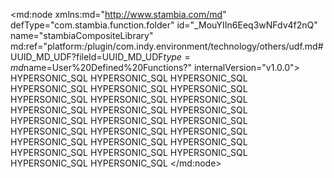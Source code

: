<?xml version="1.0" encoding="UTF-8"?>
<md:node xmlns:md="http://www.stambia.com/md" defType="com.stambia.function.folder" id="_MouYIIn6Eeq3wNFdv4f2nQ" name="stambiaCompositeLibrary" md:ref="platform:/plugin/com.indy.environment/technology/others/udf.md#UUID_MD_UDF?fileId=UUID_MD_UDF$type=md$name=User%20Defined%20Functions?" internalVersion="v1.0.0">
  <attribute defType="com.stambia.function.folder.prefix" id="_MouYIYn6Eeq3wNFdv4f2nQ" value="stbComp"/>
  <node defType="com.stambia.function.function" id="_MouYsYn6Eeq3wNFdv4f2nQ" name="date_FirstDayOfTheCurrentMonth">
    <attribute defType="com.stambia.function.function.description" id="_MouYson6Eeq3wNFdv4f2nQ" value="Date of the first date of the current month"/>
    <node defType="com.stambia.function.implementation" id="_MouYs4n6Eeq3wNFdv4f2nQ" name="TO_DATE_01_MONTH_YEAR">
      <attribute defType="com.stambia.function.implementation.productCode" id="_MouYtIn6Eeq3wNFdv4f2nQ">
        <values>HYPERSONIC_SQL</values>
      </attribute>
      <attribute defType="com.stambia.function.implementation.expression" id="_MouYtYn6Eeq3wNFdv4f2nQ" value="TO_DATE('01/'+LPAD(MONTH(current_timestamp),2,'0')+'/'+YEAR(current_timestamp) ,'DD/MM/YYYY')"/>
    </node>
  </node>
  <node defType="com.stambia.function.function" id="_eDb0IIn9Eeq3wNFdv4f2nQ" name="string_FirstnameLastname">
    <node defType="com.stambia.function.implementation" id="_nl3zsYn9Eeq3wNFdv4f2nQ" name="Upper_plus_Lower_plus_space_plus_upper">
      <attribute defType="com.stambia.function.implementation.productCode" id="_qdQ3kIn9Eeq3wNFdv4f2nQ">
        <values>HYPERSONIC_SQL</values>
      </attribute>
      <attribute defType="com.stambia.function.implementation.expression" id="_xG7TMIn9Eeq3wNFdv4f2nQ" value="UPPER(SUBSTR(TRIM($stringFirstname),1,1))+LOWER(SUBSTR(TRIM($stringFirstname),2,LENGTH(TRIM($stringFirstname))-1))+' '+UPPER(TRIM($stringLastname))"/>
    </node>
    <node defType="com.stambia.function.parameter" id="_73QCMIn9Eeq3wNFdv4f2nQ" name="stringFirstname"/>
    <node defType="com.stambia.function.parameter" id="_9mWBQIn9Eeq3wNFdv4f2nQ" name="stringLastname"/>
  </node>
  <node defType="com.stambia.function.function" id="_H8_2lYn_Eeq3wNFdv4f2nQ" name="timestamp_FirstDayOfTheCurrentMonth">
    <attribute defType="com.stambia.function.function.description" id="_H8_2lon_Eeq3wNFdv4f2nQ" value="Timestamp of the first date of the current month"/>
    <node defType="com.stambia.function.implementation" id="_H8_2l4n_Eeq3wNFdv4f2nQ" name="TO_TIMESTAMP_01_MONTH_YEAR">
      <attribute defType="com.stambia.function.implementation.productCode" id="_H8_2mIn_Eeq3wNFdv4f2nQ">
        <values>HYPERSONIC_SQL</values>
      </attribute>
      <attribute defType="com.stambia.function.implementation.expression" id="_H8_2mYn_Eeq3wNFdv4f2nQ" value="TO_TIMESTAMP('01/'+LPAD(MONTH(current_timestamp),2,'0')+'/'+YEAR(current_timestamp) ,'DD/MM/YYYY')"/>
    </node>
  </node>
  <node defType="com.stambia.function.function" id="_A44o4IomEeq3wNFdv4f2nQ" name="date_FirstDayOfTheParamMonth">
    <attribute defType="com.stambia.function.function.description" id="_A44o4YomEeq3wNFdv4f2nQ" value="Date of the first date of the month of the parameter date"/>
    <node defType="com.stambia.function.implementation" id="_A44o4oomEeq3wNFdv4f2nQ" name="TO_DATE_01_MONTH_YEAR">
      <attribute defType="com.stambia.function.implementation.productCode" id="_A44o44omEeq3wNFdv4f2nQ">
        <values>HYPERSONIC_SQL</values>
      </attribute>
      <attribute defType="com.stambia.function.implementation.expression" id="_A44o5IomEeq3wNFdv4f2nQ" value="TO_DATE('01/'+LPAD(MONTH($dateToUse),2,'0')+'/'+YEAR($dateToUse) ,'DD/MM/YYYY')"/>
    </node>
    <node defType="com.stambia.function.parameter" id="_B63qUIomEeq3wNFdv4f2nQ" name="dateToUse"/>
  </node>
  <node defType="com.stambia.function.function" id="_A44o5YomEeq3wNFdv4f2nQ" name="timestamp_FirstDayOfTheParamMonth">
    <attribute defType="com.stambia.function.function.description" id="_A44o5oomEeq3wNFdv4f2nQ" value="Timestamp of the first date of the parameter Timestamp month"/>
    <node defType="com.stambia.function.implementation" id="_A44o54omEeq3wNFdv4f2nQ" name="TO_TIMESTAMP_01_MONTH_YEAR">
      <attribute defType="com.stambia.function.implementation.productCode" id="_A44o6IomEeq3wNFdv4f2nQ">
        <values>HYPERSONIC_SQL</values>
      </attribute>
      <attribute defType="com.stambia.function.implementation.expression" id="_A44o6YomEeq3wNFdv4f2nQ" value="TO_TIMESTAMP('01/'+LPAD(MONTH($timestamp_ToUse),2,'0')+'/'+YEAR($timestamp_ToUse) ,'DD/MM/YYYY')"/>
    </node>
    <node defType="com.stambia.function.parameter" id="_mcX4YIomEeq3wNFdv4f2nQ" name="timestamp_ToUse"/>
  </node>
  <node defType="com.stambia.function.function" id="_Y_iqYIonEeq3wNFdv4f2nQ" name="date_FirstDayOfTheNextMonth">
    <attribute defType="com.stambia.function.function.description" id="_Y_iqYYonEeq3wNFdv4f2nQ" value="Date of the first date of the next month"/>
    <node defType="com.stambia.function.implementation" id="_Y_iqYoonEeq3wNFdv4f2nQ" name="TO_DATE_01_MONTH_YEAR">
      <attribute defType="com.stambia.function.implementation.productCode" id="_Y_iqY4onEeq3wNFdv4f2nQ">
        <values>HYPERSONIC_SQL</values>
      </attribute>
      <attribute defType="com.stambia.function.implementation.expression" id="_Y_iqZIonEeq3wNFdv4f2nQ" value="TO_DATE('01/'+LPAD(MONTH(current_timestamp),2,'0')+'/'+YEAR(current_timestamp) ,'DD/MM/YYYY') + 1 Month"/>
    </node>
  </node>
  <node defType="com.stambia.function.function" id="_Y_iqZYonEeq3wNFdv4f2nQ" name="date_FirstDayOfTheNextParamMonth">
    <attribute defType="com.stambia.function.function.description" id="_Y_iqZoonEeq3wNFdv4f2nQ" value="Date of the first date of the next month of the parameter date"/>
    <node defType="com.stambia.function.implementation" id="_Y_iqZ4onEeq3wNFdv4f2nQ" name="TO_DATE_01_MONTH_YEAR">
      <attribute defType="com.stambia.function.implementation.productCode" id="_Y_iqaIonEeq3wNFdv4f2nQ">
        <values>HYPERSONIC_SQL</values>
      </attribute>
      <attribute defType="com.stambia.function.implementation.expression" id="_Y_iqaYonEeq3wNFdv4f2nQ" value="TO_DATE('01/'+LPAD(MONTH($dateToUse),2,'0')+'/'+YEAR($dateToUse) ,'DD/MM/YYYY') + 1 Month"/>
    </node>
    <node defType="com.stambia.function.parameter" id="_Y_iqaoonEeq3wNFdv4f2nQ" name="dateToUse"/>
  </node>
  <node defType="com.stambia.function.function" id="_B5emYIoqEeq3wNFdv4f2nQ" name="timestamp_FirstDayOfTheNextMonth">
    <attribute defType="com.stambia.function.function.description" id="_B5emYYoqEeq3wNFdv4f2nQ" value="Timestamp of the first timestamp of the next month"/>
    <node defType="com.stambia.function.implementation" id="_B5emYooqEeq3wNFdv4f2nQ" name="TO_TIMESTAMP_01_MONTH_YEAR">
      <attribute defType="com.stambia.function.implementation.productCode" id="_B5emY4oqEeq3wNFdv4f2nQ">
        <values>HYPERSONIC_SQL</values>
      </attribute>
      <attribute defType="com.stambia.function.implementation.expression" id="_B5emZIoqEeq3wNFdv4f2nQ" value="TO_TIMESTAMP('01/'+LPAD(MONTH(current_timestamp),2,'0')+'/'+YEAR(current_timestamp) ,'DD/MM/YYYY') + 1 Month"/>
    </node>
  </node>
  <node defType="com.stambia.function.function" id="_B5emZYoqEeq3wNFdv4f2nQ" name="timestamp_FirstDayOfTheNextParamMonth">
    <attribute defType="com.stambia.function.function.description" id="_B5emZooqEeq3wNFdv4f2nQ" value="Timestamp of the first timestamp of the next month of the parameter timestamp"/>
    <node defType="com.stambia.function.implementation" id="_B5emZ4oqEeq3wNFdv4f2nQ" name="TO_TIMESTAMP_01_MONTH_YEAR">
      <attribute defType="com.stambia.function.implementation.productCode" id="_B5emaIoqEeq3wNFdv4f2nQ">
        <values>HYPERSONIC_SQL</values>
      </attribute>
      <attribute defType="com.stambia.function.implementation.expression" id="_B5emaYoqEeq3wNFdv4f2nQ" value="TO_TIMESTAMP('01/'+LPAD(MONTH($timestampToUse),2,'0')+'/'+YEAR($timestampToUse) ,'DD/MM/YYYY') + 1 Month"/>
    </node>
    <node defType="com.stambia.function.parameter" id="_B5emaooqEeq3wNFdv4f2nQ" name="timestampToUse"/>
  </node>
  <node defType="com.stambia.function.function" id="_oSGRpoorEeq3wNFdv4f2nQ" name="date_lastDayOfTheCurrentMonth">
    <attribute defType="com.stambia.function.function.description" id="_oSGRp4orEeq3wNFdv4f2nQ" value="Date of the last date of the current month"/>
    <node defType="com.stambia.function.implementation" id="_oSGRqIorEeq3wNFdv4f2nQ" name="TO_DATE_LAST_MONTH_YEAR">
      <attribute defType="com.stambia.function.implementation.productCode" id="_oSGRqYorEeq3wNFdv4f2nQ">
        <values>HYPERSONIC_SQL</values>
      </attribute>
      <attribute defType="com.stambia.function.implementation.expression" id="_oSGRqoorEeq3wNFdv4f2nQ" value="TO_DATE('01/'+LPAD(MONTH(current_timestamp),2,'0')+'/'+YEAR(current_timestamp) ,'DD/MM/YYYY') + 1 Month - 1 day"/>
    </node>
  </node>
  <node defType="com.stambia.function.function" id="_oSGRq4orEeq3wNFdv4f2nQ" name="date_LastDayOfTheParamMonth">
    <attribute defType="com.stambia.function.function.description" id="_oSG4sIorEeq3wNFdv4f2nQ" value="Date of the last date of the month of the parameter date"/>
    <node defType="com.stambia.function.implementation" id="_oSG4sYorEeq3wNFdv4f2nQ" name="TO_DATE_LAST_MONTH_YEAR">
      <attribute defType="com.stambia.function.implementation.productCode" id="_oSG4soorEeq3wNFdv4f2nQ">
        <values>HYPERSONIC_SQL</values>
      </attribute>
      <attribute defType="com.stambia.function.implementation.expression" id="_oSG4s4orEeq3wNFdv4f2nQ" value="TO_DATE('01/'+LPAD(MONTH($dateToUse),2,'0')+'/'+YEAR($dateToUse) ,'DD/MM/YYYY') + 1 Month - 1 day"/>
    </node>
    <node defType="com.stambia.function.parameter" id="_oSG4tIorEeq3wNFdv4f2nQ" name="dateToUse"/>
  </node>
  <node defType="com.stambia.function.function" id="_E99ZJoosEeq3wNFdv4f2nQ" name="timestamp_lastDayOfTheCurrentMonth">
    <attribute defType="com.stambia.function.function.description" id="_E99ZJ4osEeq3wNFdv4f2nQ" value="Timestamp of the last timestamp of the current month"/>
    <node defType="com.stambia.function.implementation" id="_E99ZKIosEeq3wNFdv4f2nQ" name="TO_TIMESTAMP_LAST_MONTH_YEAR">
      <attribute defType="com.stambia.function.implementation.productCode" id="_E99ZKYosEeq3wNFdv4f2nQ">
        <values>HYPERSONIC_SQL</values>
      </attribute>
      <attribute defType="com.stambia.function.implementation.expression" id="_E99ZKoosEeq3wNFdv4f2nQ" value="TO_TIMESTAMP('01/'+LPAD(MONTH(current_timestamp),2,'0')+'/'+YEAR(current_timestamp) ,'DD/MM/YYYY') + 1 Month - 1 day"/>
    </node>
  </node>
  <node defType="com.stambia.function.function" id="_E99ZK4osEeq3wNFdv4f2nQ" name="timestamp_LastDayOfTheParamMonth">
    <attribute defType="com.stambia.function.function.description" id="_E99ZLIosEeq3wNFdv4f2nQ" value="Timestamp of the last timestamp of the month of the parameter date"/>
    <node defType="com.stambia.function.implementation" id="_E99ZLYosEeq3wNFdv4f2nQ" name="TO_TIMESTAMP_LAST_MONTH_YEAR">
      <attribute defType="com.stambia.function.implementation.productCode" id="_E99ZLoosEeq3wNFdv4f2nQ">
        <values>HYPERSONIC_SQL</values>
      </attribute>
      <attribute defType="com.stambia.function.implementation.expression" id="_E99ZL4osEeq3wNFdv4f2nQ" value="TO_TIMESTAMP('01/'+LPAD(MONTH($timestampToUse),2,'0')+'/'+YEAR($timestampToUse) ,'DD/MM/YYYY') + 1 Month - 1 day"/>
    </node>
    <node defType="com.stambia.function.parameter" id="_E99ZMIosEeq3wNFdv4f2nQ" name="timestampToUse"/>
  </node>
  <node defType="com.stambia.function.function" id="_Y26rIIotEeq3wNFdv4f2nQ" name="date_FirstDayOfThePreviousMonth">
    <attribute defType="com.stambia.function.function.description" id="_Y26rIYotEeq3wNFdv4f2nQ" value="Date of the first date of the previous month"/>
    <node defType="com.stambia.function.implementation" id="_Y26rIootEeq3wNFdv4f2nQ" name="TO_DATE_01_MONTH_YEAR">
      <attribute defType="com.stambia.function.implementation.productCode" id="_Y26rI4otEeq3wNFdv4f2nQ">
        <values>HYPERSONIC_SQL</values>
      </attribute>
      <attribute defType="com.stambia.function.implementation.expression" id="_Y26rJIotEeq3wNFdv4f2nQ" value="TO_DATE('01/'+LPAD(MONTH(current_timestamp),2,'0')+'/'+YEAR(current_timestamp) ,'DD/MM/YYYY') - 1 Month"/>
    </node>
  </node>
  <node defType="com.stambia.function.function" id="_Y26rJYotEeq3wNFdv4f2nQ" name="date_FirstDayOfThePreviousParamMonth">
    <attribute defType="com.stambia.function.function.description" id="_Y26rJootEeq3wNFdv4f2nQ" value="Date of the first date of the previous month of the parameter date"/>
    <node defType="com.stambia.function.implementation" id="_Y26rJ4otEeq3wNFdv4f2nQ" name="TO_DATE_01_MONTH_YEAR">
      <attribute defType="com.stambia.function.implementation.productCode" id="_Y26rKIotEeq3wNFdv4f2nQ">
        <values>HYPERSONIC_SQL</values>
      </attribute>
      <attribute defType="com.stambia.function.implementation.expression" id="_Y26rKYotEeq3wNFdv4f2nQ" value="TO_DATE('01/'+LPAD(MONTH($dateToUse),2,'0')+'/'+YEAR($dateToUse) ,'DD/MM/YYYY') - 1 Month"/>
    </node>
    <node defType="com.stambia.function.parameter" id="_Y26rKootEeq3wNFdv4f2nQ" name="dateToUse"/>
  </node>
  <node defType="com.stambia.function.function" id="_08nKhootEeq3wNFdv4f2nQ" name="timestamp_FirstDayOfThePreviousMonth">
    <attribute defType="com.stambia.function.function.description" id="_08nKh4otEeq3wNFdv4f2nQ" value="Timestamp of the first timestamp of the previous month"/>
    <node defType="com.stambia.function.implementation" id="_08nKiIotEeq3wNFdv4f2nQ" name="TO_TIMESTAMP_01_MONTH_YEAR">
      <attribute defType="com.stambia.function.implementation.productCode" id="_08nKiYotEeq3wNFdv4f2nQ">
        <values>HYPERSONIC_SQL</values>
      </attribute>
      <attribute defType="com.stambia.function.implementation.expression" id="_08nKiootEeq3wNFdv4f2nQ" value="TO_TIMESTAMP('01/'+LPAD(MONTH(current_timestamp),2,'0')+'/'+YEAR(current_timestamp) ,'DD/MM/YYYY') - 1 Month"/>
    </node>
  </node>
  <node defType="com.stambia.function.function" id="_08nKi4otEeq3wNFdv4f2nQ" name="timestamp_FirstDayOfThePreviousParamMonth">
    <attribute defType="com.stambia.function.function.description" id="_08nKjIotEeq3wNFdv4f2nQ" value="Timestamp of the first timestamp of the previous month of the parameter timestamp"/>
    <node defType="com.stambia.function.implementation" id="_08nKjYotEeq3wNFdv4f2nQ" name="TO_TIMESTAMP_01_MONTH_YEAR">
      <attribute defType="com.stambia.function.implementation.productCode" id="_08nKjootEeq3wNFdv4f2nQ">
        <values>HYPERSONIC_SQL</values>
      </attribute>
      <attribute defType="com.stambia.function.implementation.expression" id="_08nKj4otEeq3wNFdv4f2nQ" value="TO_TIMESTAMP('01/'+LPAD(MONTH($timestampToUse),2,'0')+'/'+YEAR($timestampToUse) ,'DD/MM/YYYY') - 1 Month"/>
    </node>
    <node defType="com.stambia.function.parameter" id="_08nKkIotEeq3wNFdv4f2nQ" name="timestampToUse"/>
  </node>
  <node defType="com.stambia.function.function" id="_eYnjtYouEeq3wNFdv4f2nQ" name="date_LastDayOfTheParamPreviousMonth">
    <attribute defType="com.stambia.function.function.description" id="_eYnjtoouEeq3wNFdv4f2nQ" value="Date of the last date of the previous month of the parameter date"/>
    <node defType="com.stambia.function.implementation" id="_eYnjt4ouEeq3wNFdv4f2nQ" name="TO_DATE_LAST_MONTH_YEAR">
      <attribute defType="com.stambia.function.implementation.productCode" id="_eYnjuIouEeq3wNFdv4f2nQ">
        <values>HYPERSONIC_SQL</values>
      </attribute>
      <attribute defType="com.stambia.function.implementation.expression" id="_eYnjuYouEeq3wNFdv4f2nQ" value="TO_DATE('01/'+LPAD(MONTH($dateToUse),2,'0')+'/'+YEAR($dateToUse) ,'DD/MM/YYYY') - 1 day"/>
    </node>
    <node defType="com.stambia.function.parameter" id="_eYnjuoouEeq3wNFdv4f2nQ" name="dateToUse"/>
  </node>
  <node defType="com.stambia.function.function" id="_eYnju4ouEeq3wNFdv4f2nQ" name="date_lastDayOfThePreviousMonth">
    <attribute defType="com.stambia.function.function.description" id="_eYnjvIouEeq3wNFdv4f2nQ" value="Date of the last date of the previous month"/>
    <node defType="com.stambia.function.implementation" id="_eYnjvYouEeq3wNFdv4f2nQ" name="TO_DATE_LAST_MONTH_YEAR">
      <attribute defType="com.stambia.function.implementation.productCode" id="_eYnjvoouEeq3wNFdv4f2nQ">
        <values>HYPERSONIC_SQL</values>
      </attribute>
      <attribute defType="com.stambia.function.implementation.expression" id="_eYnjv4ouEeq3wNFdv4f2nQ" value="TO_DATE('01/'+LPAD(MONTH(current_timestamp),2,'0')+'/'+YEAR(current_timestamp) ,'DD/MM/YYYY') - 1 day"/>
    </node>
  </node>
  <node defType="com.stambia.function.function" id="_yFZ3YIouEeq3wNFdv4f2nQ" name="timestamp_LastDayOfThePreviousParamMonth">
    <attribute defType="com.stambia.function.function.description" id="_yFZ3YYouEeq3wNFdv4f2nQ" value="Timestamp of the last timestamp of the previous month of the parameter date"/>
    <node defType="com.stambia.function.implementation" id="_yFZ3YoouEeq3wNFdv4f2nQ" name="TO_TIMESTAMP_LAST_MONTH_YEAR">
      <attribute defType="com.stambia.function.implementation.productCode" id="_yFZ3Y4ouEeq3wNFdv4f2nQ">
        <values>HYPERSONIC_SQL</values>
      </attribute>
      <attribute defType="com.stambia.function.implementation.expression" id="_yFZ3ZIouEeq3wNFdv4f2nQ" value="TO_TIMESTAMP('01/'+LPAD(MONTH($timestampToUse),2,'0')+'/'+YEAR($timestampToUse) ,'DD/MM/YYYY') - 1 day"/>
    </node>
    <node defType="com.stambia.function.parameter" id="_yFZ3ZYouEeq3wNFdv4f2nQ" name="timestampToUse"/>
  </node>
  <node defType="com.stambia.function.function" id="_yFZ3ZoouEeq3wNFdv4f2nQ" name="timestamp_lastDayOfThePreviousMonth">
    <attribute defType="com.stambia.function.function.description" id="_yFZ3Z4ouEeq3wNFdv4f2nQ" value="Timestamp of the last timestamp of the previous month"/>
    <node defType="com.stambia.function.implementation" id="_yFZ3aIouEeq3wNFdv4f2nQ" name="TO_TIMESTAMP_LAST_MONTH_YEAR">
      <attribute defType="com.stambia.function.implementation.productCode" id="_yFZ3aYouEeq3wNFdv4f2nQ">
        <values>HYPERSONIC_SQL</values>
      </attribute>
      <attribute defType="com.stambia.function.implementation.expression" id="_yFZ3aoouEeq3wNFdv4f2nQ" value="TO_TIMESTAMP('01/'+LPAD(MONTH(current_timestamp),2,'0')+'/'+YEAR(current_timestamp) ,'DD/MM/YYYY') - 1 day"/>
    </node>
  </node>
  <node defType="com.stambia.function.function" id="_KSOAsIovEeq3wNFdv4f2nQ" name="date_LastDayOfTheNextParamMonth">
    <attribute defType="com.stambia.function.function.description" id="_KSOAsYovEeq3wNFdv4f2nQ" value="Date of the last date of the next month of the parameter date"/>
    <node defType="com.stambia.function.implementation" id="_KSOAsoovEeq3wNFdv4f2nQ" name="TO_DATE_LAST_MONTH_YEAR">
      <attribute defType="com.stambia.function.implementation.productCode" id="_KSOAs4ovEeq3wNFdv4f2nQ">
        <values>HYPERSONIC_SQL</values>
      </attribute>
      <attribute defType="com.stambia.function.implementation.expression" id="_KSOAtIovEeq3wNFdv4f2nQ" value="TO_DATE('01/'+LPAD(MONTH($dateToUse),2,'0')+'/'+YEAR($dateToUse) ,'DD/MM/YYYY') + 2 Month - 1 day"/>
    </node>
    <node defType="com.stambia.function.parameter" id="_KSOAtYovEeq3wNFdv4f2nQ" name="dateToUse"/>
  </node>
  <node defType="com.stambia.function.function" id="_KSOAtoovEeq3wNFdv4f2nQ" name="date_lastDayOfTheNextMonth">
    <attribute defType="com.stambia.function.function.description" id="_KSOAt4ovEeq3wNFdv4f2nQ" value="Date of the last date of the next month"/>
    <node defType="com.stambia.function.implementation" id="_KSOAuIovEeq3wNFdv4f2nQ" name="TO_DATE_LAST_MONTH_YEAR">
      <attribute defType="com.stambia.function.implementation.productCode" id="_KSOAuYovEeq3wNFdv4f2nQ">
        <values>HYPERSONIC_SQL</values>
      </attribute>
      <attribute defType="com.stambia.function.implementation.expression" id="_KSOAuoovEeq3wNFdv4f2nQ" value="TO_DATE('01/'+LPAD(MONTH(current_timestamp),2,'0')+'/'+YEAR(current_timestamp) ,'DD/MM/YYYY') + 2 Month - 1 day"/>
    </node>
  </node>
  <node defType="com.stambia.function.function" id="_aiJL8IovEeq3wNFdv4f2nQ" name="timestamp_LastDayOfTheNextParamMonth">
    <attribute defType="com.stambia.function.function.description" id="_aiJL8YovEeq3wNFdv4f2nQ" value="Timestamp of the last timestamp of the next month of the parameter date"/>
    <node defType="com.stambia.function.implementation" id="_aiJL8oovEeq3wNFdv4f2nQ" name="TO_TIMESTAMP_LAST_MONTH_YEAR">
      <attribute defType="com.stambia.function.implementation.productCode" id="_aiJL84ovEeq3wNFdv4f2nQ">
        <values>HYPERSONIC_SQL</values>
      </attribute>
      <attribute defType="com.stambia.function.implementation.expression" id="_aiJL9IovEeq3wNFdv4f2nQ" value="TO_TIMESTAMP('01/'+LPAD(MONTH($timestampToUse),2,'0')+'/'+YEAR($timestampToUse) ,'DD/MM/YYYY') + 2 Month - 1 day"/>
    </node>
    <node defType="com.stambia.function.parameter" id="_aiJL9YovEeq3wNFdv4f2nQ" name="timestampToUse"/>
  </node>
  <node defType="com.stambia.function.function" id="_aiJL9oovEeq3wNFdv4f2nQ" name="timestamp_lastDayOfTheNextMonth">
    <attribute defType="com.stambia.function.function.description" id="_aiJL94ovEeq3wNFdv4f2nQ" value="Timestamp of the last timestamp of the next month"/>
    <node defType="com.stambia.function.implementation" id="_aiJL-IovEeq3wNFdv4f2nQ" name="TO_TIMESTAMP_LAST_MONTH_YEAR">
      <attribute defType="com.stambia.function.implementation.productCode" id="_aiJL-YovEeq3wNFdv4f2nQ">
        <values>HYPERSONIC_SQL</values>
      </attribute>
      <attribute defType="com.stambia.function.implementation.expression" id="_aiJL-oovEeq3wNFdv4f2nQ" value="TO_TIMESTAMP('01/'+LPAD(MONTH(current_timestamp),2,'0')+'/'+YEAR(current_timestamp) ,'DD/MM/YYYY') + 2 Month - 1 day"/>
    </node>
  </node>
  <node defType="com.stambia.function.function" id="_iOCNQIq2Eeq3wNFdv4f2nQ" name="convertStringDateToTimestamp">
    <attribute defType="com.stambia.function.function.description" id="_qJzJ8Iq2Eeq3wNFdv4f2nQ" value="Convert a string date DD/MM/YYYY or DD-MM-YYYY to timestamp"/>
    <node defType="com.stambia.function.parameter" id="_iuE_QIq2Eeq3wNFdv4f2nQ" name="stringDateToConvert"/>
    <node defType="com.stambia.function.implementation" id="_t3h_8Yq2Eeq3wNFdv4f2nQ" name="TIMESTAMP_STRING_DATE">
      <attribute defType="com.stambia.function.implementation.productCode" id="_xRrLkIq2Eeq3wNFdv4f2nQ">
        <values>HYPERSONIC_SQL</values>
      </attribute>
      <attribute defType="com.stambia.function.implementation.expression" id="_0V05EIq2Eeq3wNFdv4f2nQ" value="CONVERT(SUBSTR($stringDateToConvert,7,4)+'-'+SUBSTR($stringDateToConvert,4,2)+'-'+SUBSTR($stringDateToConvert,1,2)+' 00:00:00',TIMESTAMP) "/>
    </node>
  </node>
</md:node>